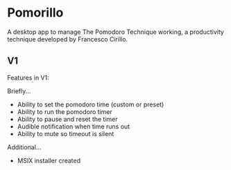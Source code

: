 # Pomorillo
A desktop app to manage The Pomodoro Technique working, a productivity technique developed by Francesco Cirillo.

## V1
Features in V1:

Briefly...
- Ability to set the pomodoro time (custom or preset)
- Ability to run the pomodoro timer
- Ability to pause and reset the timer
- Audible notification when time runs out
- Ability to mute so timeout is silent

Additional...
- MSIX installer created